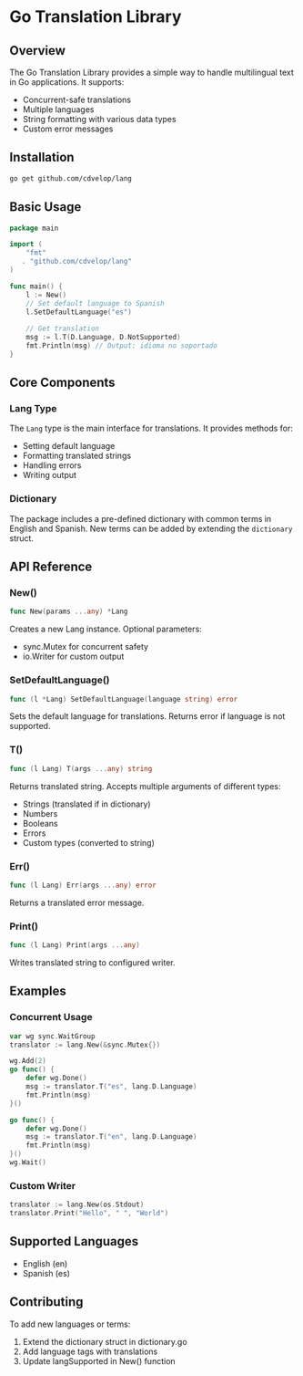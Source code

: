 # Go Translation Library

## Overview
The Go Translation Library provides a simple way to handle multilingual text in Go applications. It supports:
- Concurrent-safe translations
- Multiple languages
- String formatting with various data types
- Custom error messages

## Installation
```bash
go get github.com/cdvelop/lang
```

## Basic Usage

```go
package main

import (
    "fmt"
   . "github.com/cdvelop/lang"
)

func main() {
    l := New()
    // Set default language to Spanish
    l.SetDefaultLanguage("es")
    
    // Get translation
    msg := l.T(D.Language, D.NotSupported)
    fmt.Println(msg) // Output: idioma no soportado
}
```

## Core Components

### Lang Type
The `Lang` type is the main interface for translations. It provides methods for:
- Setting default language
- Formatting translated strings
- Handling errors
- Writing output

### Dictionary
The package includes a pre-defined dictionary with common terms in English and Spanish. New terms can be added by extending the `dictionary` struct.

## API Reference

### New()
```go
func New(params ...any) *Lang
```
Creates a new Lang instance. Optional parameters:
- sync.Mutex for concurrent safety
- io.Writer for custom output

### SetDefaultLanguage()
```go
func (l *Lang) SetDefaultLanguage(language string) error
```
Sets the default language for translations. Returns error if language is not supported.

### T()
```go
func (l Lang) T(args ...any) string
```
Returns translated string. Accepts multiple arguments of different types:
- Strings (translated if in dictionary)
- Numbers
- Booleans
- Errors
- Custom types (converted to string)

### Err()
```go
func (l Lang) Err(args ...any) error
```
Returns a translated error message.

### Print()
```go
func (l Lang) Print(args ...any)
```
Writes translated string to configured writer.

## Examples

### Concurrent Usage
```go
var wg sync.WaitGroup
translator := lang.New(&sync.Mutex{})

wg.Add(2)
go func() {
    defer wg.Done()
    msg := translator.T("es", lang.D.Language)
    fmt.Println(msg)
}()

go func() {
    defer wg.Done()
    msg := translator.T("en", lang.D.Language)
    fmt.Println(msg)
}()
wg.Wait()
```

### Custom Writer
```go
translator := lang.New(os.Stdout)
translator.Print("Hello", " ", "World")
```

## Supported Languages
- English (en)
- Spanish (es)

## Contributing
To add new languages or terms:
1. Extend the dictionary struct in dictionary.go
2. Add language tags with translations
3. Update langSupported in New() function
